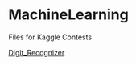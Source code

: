 # MachineLearning

Files for Kaggle Contests

[Digit_Recognizer](szuying-yang/MachineLearning/tree/master/Kaggle_Digit_Recognizer)
